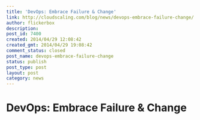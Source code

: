 ```yaml
---
title: 'DevOps: Embrace Failure & Change'
link: http://cloudscaling.com/blog/news/devops-embrace-failure-change/
author: flickerbox
description: 
post_id: 7400
created: 2014/04/29 12:08:42
created_gmt: 2014/04/29 19:08:42
comment_status: closed
post_name: devops-embrace-failure-change
status: publish
post_type: post
layout: post
category: news
---
```


# DevOps: Embrace Failure & Change


